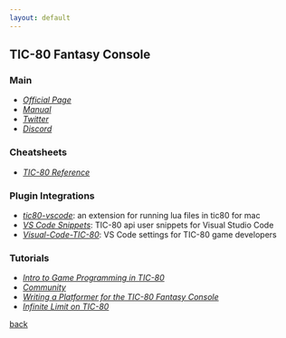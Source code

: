 ```yaml
---
layout: default
---
```


## TIC-80 Fantasy Console

### Main

* _[Official Page](https://tic.computer/)_
* _[Manual](https://github.com/nesbox/TIC-80/wiki)_
* _[Twitter](https://twitter.com/tic_computer)_
* _[Discord](https://discordapp.com/invite/DkD73dP)_

### Cheatsheets

* _[TIC-80 Reference](https://wow.thanos.church/i/9hx9.png)_

### Plugin Integrations

* _[tic80-vscode](https://marketplace.visualstudio.com/items?itemName=Gi972.tic80-vscode)_: an extension for running lua files in tic80 for mac
* _[VS Code Snippets](https://gist.github.com/Viza74/40a180155049dd26af378f51a92b6033)_: TIC-80 api user snippets for Visual Studio Code
* _[Visual-Code-TIC-80](https://marketplace.visualstudio.com/items?itemName=Gi972.tic80-vscode)_: VS Code settings for TIC-80 game developers

### Tutorials

* _[Intro to Game Programming in TIC-80](https://github.com/nesbox/TIC-80/wiki/Intro-to-Game-Programming-in-TIC-80)_
* _[Community](https://github.com/nesbox/TIC-80/wiki/tutorials)_
* _[Writing a Platformer for the TIC-80 Fantasy Console](https://medium.com/@btco_code/writing-a-platformer-for-the-tic-80-virtual-console-6fa737abe476)_
* _[Infinite Limit on TIC-80](https://www.infinitelimit.net/tags/TIC-80)_

[back](../)
